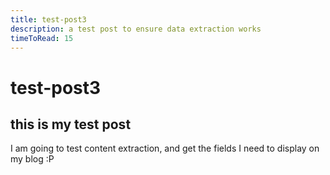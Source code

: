 ```yaml
---
title: test-post3
description: a test post to ensure data extraction works
timeToRead: 15
---
```

# test-post3
## this is my test post
I am going to test content extraction, and get the fields I need to display on my blog :P